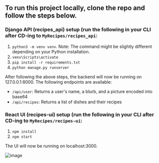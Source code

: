 ## To run this project locally, clone the repo and follow the steps below.

### Django API (recipes_api) setup (run the following in your CLI after CD-ing to `MyRecipes/recipes_api`:
1. `python3 -m venv venv`. Note: The command might be slightly different depending on your Python installation.
2. `venv\Scripts\activate`
3.  `pip install -r requirements.txt`
4.  `python manage.py runserver`

After following the above steps, the backend will now be running on 127.0.0.1:8000. The following endpoints are available:
* `/api/user`: Returns a user's name, a blurb, and a picture encoded into base64
* `/api/recipes`: Returns a list of dishes and their recipes

### React UI (recipes-ui) setup (run the following in your CLI after CD-ing to `MyRecipes/recipes-ui`:
1. `npm install`
2. `npm start`

The UI will now be running on localhost:3000.

![image](https://github.com/user-attachments/assets/4a8a75b9-03fd-4ec2-853e-dd72d942ca27)
